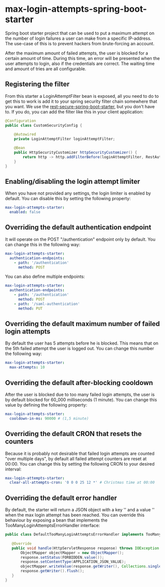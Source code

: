 # max-login-attempts-spring-boot-starter

Spring boot starter project that can be used to put a maximum attempt on
the number of login failures a user can make from a specific IP-address. 
The use-case of this is to prevent hackers from brute-forcing an account.

After the maximum amount of failed attempts, the user is blocked for a certain
amount of time. During this time, an error will be presented when the user attempts
to login, also if the credentials are correct. The waiting time and amount of tries
are all configurable.

## Registering the filter

From this starter a LoginAttemptFilter bean is exposed, all you need to do to get
this to work is add it to your spring security filter chain somewhere that you want.
We use the [rest-secure-spring-boot-starter](https://github.com/42BV/rest-secure-spring-boot-starter),
but you don't have to. If you do, you can add the filter like this in your client application:

```java
@Configuration
public class CustomSecurityConfig {
    
    @Autowired
    private LoginAttemptFilter loginAttemptFilter;

    @Bean
    public HttpSecurityCustomizer httpSecurityCustomizer() {
        return http -> http.addFilterBefore(loginAttemptFilter, RestAuthenticationFilter.class);
    }
}
```

## Enabling/disabling the login attempt limiter

When you have not provided any settings, the login limiter is enabled by default. You can
disable this by setting the following property:

```yaml
max-login-attempts-starter:
  enabled: false
```

## Overriding the default authentication endpoint

It will operate on the POST "/authentication" endpoint only by default. You can change this
in the following way:

```yaml
max-login-attempts-starter:
  authentication-endpoints:
    - path: '/authentication'
      method: POST
```

You can also define multiple endpoints:

 ```yaml
 max-login-attempts-starter:
   authentication-endpoints:
     - path: '/authentication'
       method: POST
     - path: '/saml-authentication'
       method: PUT
 ```

## Overriding the default maximum number of failed login attempts

By default the user has 5 attempts before he is blocked. This means that on the 5th failed
attempt the user is logged out. You can change this number the following way:

```yaml
max-login-attempts-starter:
  max-attempts: 10
```

## Overriding the default after-blocking cooldown

After the user is blocked due to too many failed login attempts, the user is by default blocked
for 60_000 milliseconds (1 minute). You can change this value by defining the following property:

```yaml
max-login-attempts-starter:
  cooldown-in-ms: 90000 # (1,5 minute)
``` 

## Overriding the default CRON that resets the counters

Because it is probably not desirable that failed login attempts are counted "over multiple days",
by default all failed attempt counters are reset at 00:00. You can change this by setting the following
CRON to your desired interval:

```yaml
max-login-attempts-starter:
  clear-all-attempts-cron: '0 0 0 25 12 *' # Christmas time at 00:00
```

## Overriding the default error handler

By default, the starter will return a JSON object with a key '' and a value '' when the max login attempt
has been reached. You can override this behaviour by exposing a bean that implements the TooManyLoginAttemptsErrorHandler
interface:

```java
public class DefaultTooManyLoginAttemptsErrorHandler implements TooManyLoginAttemptsErrorHandler {
       
   @Override
   public void handle(HttpServletResponse response) throws IOException {
       ObjectMapper objectMapper = new ObjectMapper();
       response.setStatus(FORBIDDEN.value());
       response.setContentType(APPLICATION_JSON_VALUE);
       objectMapper.writeValue(response.getWriter(), Collections.singletonMap("errorCode", "CUSTOM_ERROR_CODE"));
       response.getWriter().flush();
   }
}
```